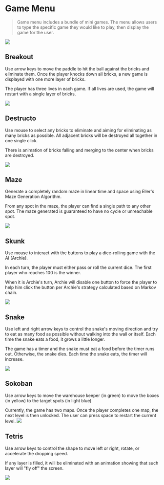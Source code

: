 # Game Menu

> Game menu includes a bundle of mini games. The menu allows users to type the specific game they would like to play, then display the game for the user.

![](https://github.com/wandachu/game-menu/blob/master/src/main/resources/menu.jpg)

## Breakout
Use arrow keys to move the paddle to hit the ball against the bricks and eliminate them. Once the player knocks down all bricks, a new game is displayed with one more layer of bricks.

The  player has three lives in each game. If all lives are used, the game will restart with a single layer of bricks.

![](https://github.com/wandachu/game-menu/blob/master/src/main/resources/breakout.jpg)

## Destructo
Use mouse to select any bricks to eliminate and aiming for eliminating as many bricks as possible. All adjacent bricks will be destroyed all together in one single click.

There is animation of bricks falling and merging to the center when bricks are destroyed.

![](https://github.com/wandachu/game-menu/blob/master/src/main/resources/destructo.jpg)

## Maze
Generate a completely random maze in linear time and space using Eller's Maze Generation Algorithm.

From any spot in the maze, the player can find a single path to any other spot. The maze generated is guaranteed to have no cycle or unreachable spot.

![](https://github.com/wandachu/game-menu/blob/master/src/main/resources/maze.jpg)

## Skunk
Use mouse to interact with the buttons to play a dice-rolling game with the AI (Archie).

In each turn, the player must either pass or roll the current dice. The first player who reaches 100 is the winner.

When it is Archie's turn, Archie will disable one button to force the player to help him click the button per Archie's strategy calculated based on Markov chain.

![](https://github.com/wandachu/game-menu/blob/master/src/main/resources/skunk.jpg)

## Snake
Use left and right arrow keys to control the snake's moving direction and try to eat as many food as possible without walking into the wall or itself. Each time the snake eats a food, it grows a little longer.

The game has a timer and the snake must eat a food before the timer runs out. Otherwise, the snake dies. Each time the snake eats, the timer will increase.

![](https://github.com/wandachu/game-menu/blob/master/src/main/resources/snake.jpg)

## Sokoban
Use arrow keys to move the warehouse keeper (in green) to move the boxes (in yellow) to the target spots (in light blue)

Currently, the game has two maps. Once the player completes one map, the next level is then unlocked. The user can press space to restart the current level.
![](https://github.com/wandachu/game-menu/blob/master/src/main/resources/sokoban.jpg)

## Tetris
Use arrow keys to control the shape to move left or right, rotate, or accelerate the dropping speed.

If any layer is filled, it will be eliminated with an animation showing that such layer will "fly off" the screen.

![](https://github.com/wandachu/game-menu/blob/master/src/main/resources/tetris.jpg)
